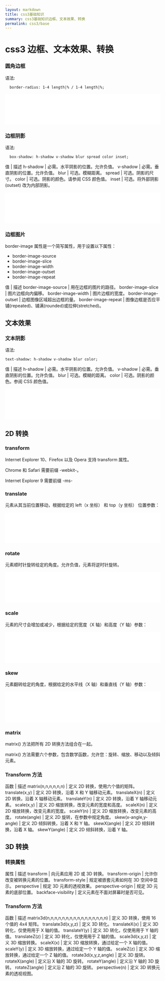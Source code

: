 ```yaml
---
layout: markdown
title: css3基础知识
summary: css3基础知识边框、文本效果、转换
permalink: css3/base
---
```


# css3 边框、文本效果、转换

<style>
iframe{
border: none;
width: 100%;
height: 100px
}
</style>

<script src='./iframe.js'></script>

### 圆角边框

语法:

```
  border-radius: 1-4 length|% / 1-4 length|%;
```

<iframe src='./demo/01'></iframe>

### 边框阴影

语法:


```
  box-shadow: h-shadow v-shadow blur spread color inset;
```

值 | 	描述
h-shadow  | 必需。水平阴影的位置。允许负值。
v-shadow  | 必需。垂直阴影的位置。允许负值。
blur  | 可选。模糊距离。
spread  |	可选。阴影的尺寸。
color |	可选。阴影的颜色。请参阅 CSS 颜色值。
inset |	可选。将外部阴影 (outset) 改为内部阴影。

<iframe src='./demo/02'></iframe>

### 边框图片

border-image 属性是一个简写属性，用于设置以下属性：

* border-image-source
* border-image-slice
* border-image-width
* border-image-outset
* border-image-repeat

值 | 描述
border-image-source | 用在边框的图片的路径。
border-image-slice  | 图片边框向内偏移。
border-image-width  | 图片边框的宽度。
border-image-outset | 边框图像区域超出边框的量。
border-image-repeat | 图像边框是否应平铺(repeated)、铺满(rounded)或拉伸(stretched)。

## 文本效果

### 文本阴影

语法:

```
text-shadow: h-shadow v-shadow blur color;
```

值 | 描述
h-shadow | 必需。水平阴影的位置。允许负值。
v-shadow | 必需。垂直阴影的位置。允许负值。
blur | 可选。模糊的距离。
color | 可选。阴影的颜色。参阅 CSS 颜色值。

<iframe src='./demo/03'></iframe>

## 2D 转换

### transform
Internet Explorer 10、Firefox 以及 Opera 支持 transform 属性。

Chrome 和 Safari 需要前缀 -webkit-。

Internet Explorer 9 需要前缀 -ms-

### translate

元素从其当前位置移动，根据给定的 left（x 坐标） 和 top（y 坐标） 位置参数：

<iframe src='./demo/04'></iframe>

### rotate

元素顺时针旋转给定的角度。允许负值，元素将逆时针旋转。


<iframe src='./demo/05'></iframe>


### scale

元素的尺寸会增加或减少，根据给定的宽度（X 轴）和高度（Y 轴）参数：

<iframe src='./demo/06'></iframe>


### skew

元素翻转给定的角度，根据给定的水平线（X 轴）和垂直线（Y 轴）参数：

<iframe src='./demo/07'></iframe>


### matrix

matrix() 方法把所有 2D 转换方法组合在一起。

matrix() 方法需要六个参数，包含数学函数，允许您：旋转、缩放、移动以及倾斜元素。


### Transform 方法

函数  | 描述
matrix(n,n,n,n,n,n)  | 定义 2D 转换，使用六个值的矩阵。
translate(x,y)  | 定义 2D 转换，沿着 X 和 Y 轴移动元素。
translateX(n)  | 定义 2D 转换，沿着 X 轴移动元素。
translateY(n)  | 定义 2D 转换，沿着 Y 轴移动元素。
scale(x,y)  | 定义 2D 缩放转换，改变元素的宽度和高度。
scaleX(n)  | 定义 2D 缩放转换，改变元素的宽度。
scaleY(n)  | 定义 2D 缩放转换，改变元素的高度。
rotate(angle)  | 定义 2D 旋转，在参数中规定角度。
skew(x-angle,y-angle)  | 定义 2D 倾斜转换，沿着 X 和 Y 轴。
skewX(angle)  | 定义 2D 倾斜转换，沿着 X 轴。
skewY(angle)  | 定义 2D 倾斜转换，沿着 Y 轴。

## 3D 转换

### 转换属性

属性  | 描述
transform  | 向元素应用 2D 或 3D 转换。
transform-origin  | 允许你改变被转换元素的位置。
transform-style  | 规定被嵌套元素如何在 3D 空间中显示。
perspective  | 规定 3D 元素的透视效果。
perspective-origin  | 规定 3D 元素的底部位置。
backface-visibility  | 定义元素在不面对屏幕时是否可见。

### Transform 方法

函数  | 描述
matrix3d(n,n,n,n,n,n,n,n,n,n,n,n,n,n,n,n)  | 定义 3D 转换，使用 16 个值的 4x4 矩阵。
translate3d(x,y,z)  | 定义 3D 转化。
translateX(x)  | 定义 3D 转化，仅使用用于 X 轴的值。
translateY(y)  | 定义 3D 转化，仅使用用于 Y 轴的值。
translateZ(z)  | 定义 3D 转化，仅使用用于 Z 轴的值。
scale3d(x,y,z)  | 定义 3D 缩放转换。
scaleX(x)  | 定义 3D 缩放转换，通过给定一个 X 轴的值。
scaleY(y)  | 定义 3D 缩放转换，通过给定一个 Y 轴的值。
scaleZ(z)  | 定义 3D 缩放转换，通过给定一个 Z 轴的值。
rotate3d(x,y,z,angle)  | 定义 3D 旋转。
rotateX(angle)  | 定义沿 X 轴的 3D 旋转。
rotateY(angle)  | 定义沿 Y 轴的 3D 旋转。
rotateZ(angle)  | 定义沿 Z 轴的 3D 旋转。
perspective(n)  | 定义 3D 转换元素的透视视图。

